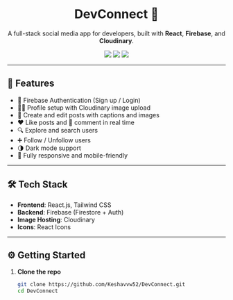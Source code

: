<h1 align="center">DevConnect 🚀</h1>

<p align="center">
  A full-stack social media app for developers, built with <strong>React</strong>, <strong>Firebase</strong>, and <strong>Cloudinary</strong>.
</p>

<p align="center">
  <img src="https://img.shields.io/github/license/Keshavvw52/DevConnect" />
  <img src="https://img.shields.io/badge/PRs-Welcome-blue" />
  <img src="https://img.shields.io/badge/Made%20with-React-61DAFB?logo=react" />
</p>

---

## 📸 Features

- 🔐 Firebase Authentication (Sign up / Login)
- 🙍‍♂️ Profile setup with Cloudinary image upload
- 📝 Create and edit posts with captions and images
- ❤️ Like posts and 💬 comment in real time
- 🔍 Explore and search users
- ➕ Follow / Unfollow users
- 🌗 Dark mode support
- 📱 Fully responsive and mobile-friendly

---

## 🛠️ Tech Stack

- **Frontend**: React.js, Tailwind CSS
- **Backend**: Firebase (Firestore + Auth)
- **Image Hosting**: Cloudinary
- **Icons**: React Icons

---

## ⚙️ Getting Started

1. **Clone the repo**  
   ```bash
   git clone https://github.com/Keshavvw52/DevConnect.git
   cd DevConnect
